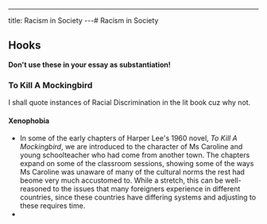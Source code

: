 
---
title: Racism in Society
---# Racism in Society







## Hooks

**Don't use these in your essay as substantiation!**

### To Kill A Mockingbird

I shall quote instances of Racial Discrimination in the lit book cuz why not.





#### Xenophobia

- In some of the early chapters of Harper Lee's 1960 novel, _To Kill A Mockingbird_, we are introduced to the character of Ms Caroline and young schoolteacher who had come from another town. The chapters expand on some of the classroom sessions, showing some of the ways Ms Caroline was unaware of many of the cultural norms the rest had beome very much accustomed to. While a stretch, this can be well-reasoned to the issues that many foreigners experience in different countries, since these countries have differing systems and adjusting to these requires time.
- 